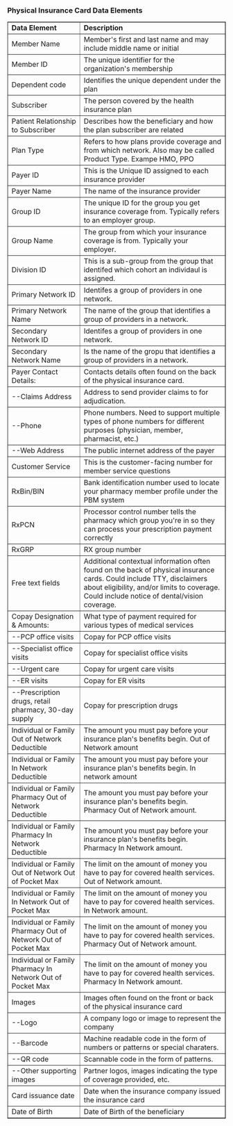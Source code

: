 ### Physical Insurance Card Data Elements
<table border="1"><tr><td><b>Data Element</b></td><td><b>Description</b></td>
<tr><td>Member Name</td><td>Member's first and last name and may include middle name or initial</td></tr>
  <tr><td>Member ID</td><td>The unique identifier for the organization's membership</td></tr>
  <tr><td>Dependent code</td><td>Identifies the unique dependent under the plan</td></tr>
  <tr><td>Subscriber</td><td>The person covered by the health insurance plan</td></tr>
  <tr><td>Patient Relationship to Subscriber</td><td>Describes how the beneficiary and how the plan subscriber are related</td></tr>
  <tr><td>Plan Type</td><td>Refers to how plans provide coverage and from which network. Also may be called Product Type. Exampe HMO, PPO</td></tr>
  <tr><td>Payer ID</td><td>This is the Unique ID assigned to each insurance provider</td></tr>
  <tr><td>Payer Name</td><td>The name of the insurance provider</td></tr>
  <tr><td>Group ID</td><td>The unique ID for the group you get insurance coverage from. Typically refers to an employer group.</td></tr>
  <tr><td>Group Name</td><td>The group from which your insurance coverage is from. Typically your employer.</td></tr>
  <tr><td>Division ID</td><td>This is a sub-group from the group that identifed which cohort an individaul is assigned.</td></tr>
 <tr><td>Primary Network ID</td><td>Identifes a group of providers in one network.</td></tr>
   <tr><td>Primary Network Name</td><td>The name of the group that identifies a group of providers in a network.</td></tr>
   <tr><td>Secondary Network ID</td><td>Identifes a group of providers in one network.</td></tr>
   <tr><td>Secondary Network Name</td><td>Is the name of the gropu that identifies a group of providers in a network.</td></tr>
   <tr><td>Payer Contact Details:</td><td>Contacts details often found on the back of the physical insurance card.</td></tr>
   <tr><td>--Claims Address</td><td>Address to send provider claims to for adjudication.</td></tr>
   <tr><td>--Phone</td><td>Phone numbers. Need to support multiple types of phone numbers for different purposes (physician, member, pharmacist, etc.)</td></tr>
   <tr><td>--Web Address</td><td>The public internet address of the payer</td></tr>
   <tr><td>Customer Service</td><td>This is the customer-facing number for member service questions</td></tr>
   <tr><td>RxBin/BIN</td><td>Bank identification number used to locate your pharmacy member profile under the PBM system</td></tr>
   <tr><td>RxPCN </td><td>Processor control number tells the pharmacy which group you're in so they can process your prescription payment correctly</td></tr>
   <tr><td>RxGRP</td><td>RX group number</td></tr>
   <tr><td>Free text fields</td><td>Additional contextual information often found on the back of physical insurance cards. Could include TTY, disclaimers about eligibility, and/or limits to coverage. Could include notice of dental/vision coverage.</td></tr>
   <tr><td>Copay Designation & Amounts:</td><td>What type of payment required for various types of medical services</td></tr>
  <tr><td>--PCP office visits</td><td>Copay for PCP office visits</td></tr>
  <tr><td>--Specialist office visits</td><td>Copay for specialist office visits</td></tr>
  <tr><td>--Urgent care</td><td>Copay for urgent care visits</td></tr>
  <tr><td>--ER visits</td><td>Copay for ER visits</td></tr>
  <tr><td>--Prescription drugs, retail pharmacy, 30-day supply</td><td>Copay for prescription drugs</td></tr>
  <tr><td>Individual or Family Out of Network Deductible</td><td>The amount you must pay before your insurance plan's benefits begin. Out of Network amount</td></tr>
  <tr><td>Individual or Family In Network Deductible</td><td>The amount you must pay before your insurance plan's benefits begin. In network amount</td></tr>
  <tr><td>Individual or Family Pharmacy Out of Network Deductible</td><td>The amount you must pay before your insurance plan's benefits begin. Pharmacy Out of Network amount.</td></tr>
  <tr><td>Individual or Family Pharmacy In Network Deductible</td><td>The amount you must pay before your insurance plan's benefits begin. Pharmacy In Network amount.</td></tr>
  <tr><td>Individual or Family Out of Network Out of Pocket Max</td><td>The limit on the amount of money you have to pay for covered health services. Out of Network amount.</td></tr>
  <tr><td>Individual or Family In Network Out of Pocket Max</td><td>The limit on the amount of money you have to pay for covered health services. In Network amount.</td></tr>
  <tr><td>Individual or Family Pharmacy Out of Network Out of Pocket Max</td><td>The limit on the amount of money you have to pay for covered health services. Pharmacy Out of Network amount.</td></tr>
  <tr><td>Individual or Family Pharmacy In Network Out of Pocket Max</td><td>The limit on the amount of money you have to pay for covered health services. Pharmacy In Network amount.</td></tr>
  <tr><td>Images</td><td>Images often found on the front or back of the physical insurance card</td></tr>
  <tr><td>--Logo</td><td>A company logo or image to represent the company</td></tr>
  <tr><td>--Barcode</td><td>Machine readable code in the form of numbers or patterns or special charaters.</td></tr>
  <tr><td>--QR code</td><td>Scannable code in the form of patterns.</td></tr>
  <tr><td>--Other supporting images</td><td>Partner logos, images indicating the type of coverage provided, etc.</td></tr>
  <tr><td>Card issuance date</td><td>Date when the insurance company issued the insurance card</td></tr>
  <tr><td>Date of Birth</td><td>Date of Birth of the beneficiary</td></tr>
</td></tr>
</table>
